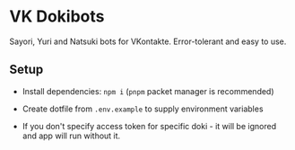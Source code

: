 # VK Dokibots

Sayori, Yuri and Natsuki bots for VKontakte.
Error-tolerant and easy to use.

## Setup

- Install dependencies: `npm i` (`pnpm` packet manager is recommended)

- Create dotfile from `.env.example` to supply environment variables

- If you don't specify access token for specific doki - it will be ignored and app will run without it.
